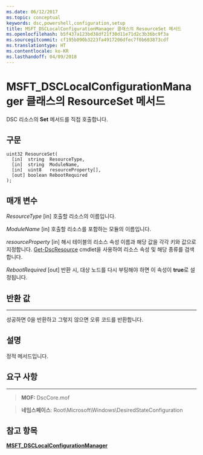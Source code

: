 ```yaml
---
ms.date: 06/12/2017
ms.topic: conceptual
keywords: dsc,powershell,configuration,setup
title: MSFT_DSCLocalConfigurationManager 클래스의 ResourceSet 메서드
ms.openlocfilehash: b5f437a123bd38df21f30d11e71d2c3b36bc9f3a
ms.sourcegitcommit: cf195b090b3223fa4917206dfec7f0b603873cdf
ms.translationtype: HT
ms.contentlocale: ko-KR
ms.lasthandoff: 04/09/2018
---
```

# <a name="resourceset-method-of-the-msftdsclocalconfigurationmanager-class"></a>MSFT_DSCLocalConfigurationManager 클래스의 ResourceSet 메서드

DSC 리소스의 **Set** 메서드를 직접 호출합니다.

<a name="syntax"></a>구문
------

```mof
uint32 ResourceSet(
  [in]  string  ResourceType,
  [in]  string  ModuleName,
  [in]  uint8   resourceProperty[],
  [out] boolean RebootRequired
);
```

<a name="parameters"></a>매개 변수
----------

*ResourceType* \[in\] 호출할 리소스의 이름입니다.

*ModuleName* \[in\] 호출할 리소스를 포함하는 모듈의 이름입니다.

*resourceProperty* \[in\] 해시 테이블의 리소스 속성 이름과 해당 값을 각각 키와 값으로 지정합니다. [Get-DscResource](https://technet.microsoft.com/library/dn521625.aspx) cmdlet을 사용하여 리소스 속성 및 해당 종류를 검색합니다.

*RebootRequired* \[out\] 반환 시, 대상 노드를 다시 부팅해야 하면 이 속성이 **true**로 설정됩니다.

## <a name="return-value"></a>반환 값
------------

성공하면 0을 반환하고 그렇지 않으면 오류 코드를 반환합니다.

## <a name="remarks"></a>설명

정적 메서드입니다.

## <a name="requirements"></a>요구 사항
------------
>**MOF:** DscCore.mof

>**네임스페이스**: Root\Microsoft\Windows\DesiredStateConfiguration


## <a name="see-also"></a>참고 항목


[**MSFT_DSCLocalConfigurationManager**](msft-dsclocalconfigurationmanager.md)